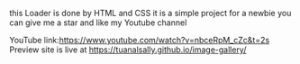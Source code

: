 
this Loader is done by HTML and CSS it is a simple project for a newbie you can give me a star and like my Youtube channel

YouTube link:https://www.youtube.com/watch?v=nbceRpM_cZc&t=2s Preview site is live at  https://tuanalsally.github.io/image-gallery/




 
